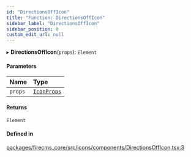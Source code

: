 ```yaml
---
id: "DirectionsOffIcon"
title: "Function: DirectionsOffIcon"
sidebar_label: "DirectionsOffIcon"
sidebar_position: 0
custom_edit_url: null
---
```


▸ **DirectionsOffIcon**(`props`): `Element`

#### Parameters

| Name | Type |
| :------ | :------ |
| `props` | [`IconProps`](../types/IconProps.md) |

#### Returns

`Element`

#### Defined in

[packages/firecms_core/src/icons/components/DirectionsOffIcon.tsx:3](https://github.com/FireCMSco/firecms/blob/d45f3739/packages/firecms_core/src/icons/components/DirectionsOffIcon.tsx#L3)
